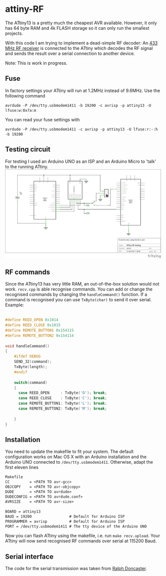 # attiny-RF
The ATtiny13 is a pretty much the cheapest AVR available. However, it only has 64 byte RAM and 4k FLASH storage so it can only run the smallest projects.

With this code I am trying to implement a dead-simple RF decoder: An [433 MHz RF receiver](https://www.sparkfun.com/products/10532) is connected to the ATtiny which decodes the RF signal and sends the result over a serial connection to another device.

Note: This is work in progress.

## Fuse
In factory settings your ATtiny will run at 1.2MHz instead of 9.6MHz. Use the following command
```
avrdude -P /dev/tty.usbmodem1411 -b 19200 -c avrisp -p attiny13 -U lfuse:w:0x7a:m
```
You can read your fuse settings with 
```
avrdude -P /dev/tty.usbmodem1411 -c avrisp -p attiny13 -U lfuse:r:-:h -b 19200
```


## Testing circuit
For testing I used an Arduino UNO as an ISP and an Arduino Micro to 'talk' to the running ATtiny.
![alt text](https://raw.githubusercontent.com/yannickulrich/attiny-RF/master/build-log/test_schem.png "Schematics")

## RF commands
Since the ATtiny13 has very little RAM, an out-of-the-box solution would not work. `recv.cpp` is able recognise commands. You can add or change the recognised commands by changing the `handleCommand()` function. If a command is recognised you can use `TxByte(char)` to send it over serial. Example:
```C++

#define REED_OPEN 0x1014
#define REED_CLOSE 0x1015
#define REMOTE_BUTTON1 0x154115
#define REMOTE_BUTTON2 0x154114

void handleCommand()
{
    #ifdef DEBUG
    SEND_32(command);
    TxByte(length);
    #endif
    
    switch(command)
    {
      case REED_OPEN     : TxByte('O'); break;
      case REED_CLOSE    : TxByte('C'); break;
      case REMOTE_BUTTON1: TxByte('L'); break;
      case REMOTE_BUTTON2: TxByte('M'); break;
      
    }
}
```

## Installation
You need to update the makefile to fit your system. The default configuration works on Mac OS X with an Arduino installation and the Arduino UNO connected to `/dev/tty.usbmodem1411`. Otherwise, adapt the first eleven lines
```
Makefile
CC         = <PATH TO avr-gcc>
OBJCOPY    = <PATH TO avr-objcopy>
DUDE       = <PATH TO avrdude>
DUDECONFIG = <PATH TO avrdude.conf>
AVRSIZE    = <PATH TO avr-size>

BOARD = attiny13
BAUD = 19200                 # Default for Arduino ISP
PROGRAMMER = avrisp          # Default for Arduino ISP
PORT = /dev/tty.usbmodem1411 # The tty device of the Arduino UNO
```
Now you can flash ATtiny using the makefile, i.e. run
`make recv.upload`. Your ATtiny will now send recognised RF commands over serial at 115200 Baud.


## Serial interface
The code for the serial transmission was taken from [Ralph Doncaster](http://forum.arduino.cc/index.php?topic=207467.0). 



